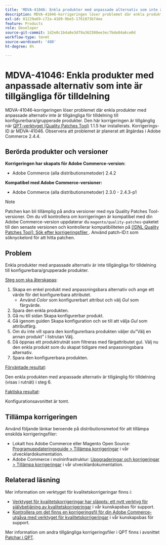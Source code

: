 ```yaml
---
title: 'MDVA-41046: Enkla produkter med anpassade alternativ som inte är tillgängliga för tilldelning'
description: MDVA-41046-korrigeringen löser problemet där enkla produkter med anpassade alternativ inte är tillgängliga för tilldelning till konfigurerbara/grupperade produkter. Den här korrigeringen är tillgänglig när [QPT-verktyget (Quality Patches Tool)](/help/announcements/adobe-commerce-announcements/magento-quality-patches-released-new-tool-to-self-serve-quality-patches.md) 1.1.5 är installerat. Korrigerings-ID är MDVA-41046. Observera att problemet är planerat att åtgärdas i Adobe Commerce 2.4.4.
exl-id: 01229a69-c72a-4189-9be5-1761073b74ee
feature: Products
role: Developer
source-git-commit: 1d2e0c1b4a8e3d79a362500ee3ec7bde84a6ce0d
workflow-type: tm+mt
source-wordcount: '480'
ht-degree: 0%

---
```


# MDVA-41046: Enkla produkter med anpassade alternativ som inte är tillgängliga för tilldelning

MDVA-41046-korrigeringen löser problemet där enkla produkter med anpassade alternativ inte är tillgängliga för tilldelning till konfigurerbara/grupperade produkter. Den här korrigeringen är tillgänglig när [QPT-verktyget (Quality Patches Tool)](/help/announcements/adobe-commerce-announcements/magento-quality-patches-released-new-tool-to-self-serve-quality-patches.md) 1.1.5 har installerats. Korrigerings-ID är MDVA-41046. Observera att problemet är planerat att åtgärdas i Adobe Commerce 2.4.4.

## Berörda produkter och versioner

**Korrigeringen har skapats för Adobe Commerce-version:**

* Adobe Commerce (alla distributionsmetoder) 2.4.2

**Kompatibel med Adobe Commerce-versioner:**

* Adobe Commerce (alla distributionsmetoder) 2.3.0 - 2.4.3-p1

>[!NOTE]
>
>Patchen kan bli tillämplig på andra versioner med nya Quality Patches Tool-versioner. Om du vill kontrollera om korrigeringen är kompatibel med din Adobe Commerce-version uppdaterar du `magento/quality-patches`-paketet till den senaste versionen och kontrollerar kompatibiliteten på [[!DNL Quality Patches Tool]: Sök efter korrigeringsfiler ](https://devdocs.magento.com/quality-patches/tool.html#patch-grid). Använd patch-ID:t som söknyckelord för att hitta patchen.

## Problem

Enkla produkter med anpassade alternativ är inte tillgängliga för tilldelning till konfigurerbara/grupperade produkter.

<u>Steg som ska återskapas</u>:

1. Skapa en enkel produkt med anpassningsbara alternativ och ange ett värde för det konfigurerbara attributet.
   * Använd *Color* som konfigurerbart attribut och välj *Gul* som färgvärde.
1. Spara den enkla produkten.
1. Gå nu till sidan Skapa konfigurerbar produkt.
1. Gå igenom guiden Skapa konfiguration och se till att välja *Gul* som attributfärg.
1. Om du inte vill spara den konfigurerbara produkten väljer du&quot;Välj en annan produkt&quot; i listrutan Välj.
1. Då öppnas ett produktrutnät som filtreras med färgattributet gul. Välj nu den enkla produkt som du skapat tidigare med anpassningsbara alternativ.
1. Spara den konfigurerbara produkten.

<u>Förväntade resultat</u>:

Den enkla produkten med anpassade alternativ är tillgänglig för tilldelning (visas i rutnät) i steg 6.

<u>Faktiska resultat</u>:

Konfigurationsavsnittet är tomt.

## Tillämpa korrigeringen

Använd följande länkar beroende på distributionsmetod för att tillämpa enskilda korrigeringsfiler:

* Lokalt hos Adobe Commerce eller Magento Open Source: [Programuppdateringsguide > Tillämpa korrigeringar](https://devdocs.magento.com/guides/v2.4/comp-mgr/patching/mqp.html) i vår utvecklardokumentation.
* Adobe Commerce i molninfrastruktur: [Uppgraderingar och korrigeringar > Tillämpa korrigeringar](https://devdocs.magento.com/cloud/project/project-patch.html) i vår utvecklardokumentation.

## Relaterad läsning

Mer information om verktyget för kvalitetskorrigeringar finns i:

* [Verktyget för kvalitetskorrigeringar har släppts: ett nytt verktyg för självbetjäning av kvalitetskorrigeringar](/help/announcements/adobe-commerce-announcements/magento-quality-patches-released-new-tool-to-self-serve-quality-patches.md) i vår kunskapsbas för support.
* [Kontrollera om det finns en korrigeringsfil för din Adobe Commerce-utgåva med verktyget för kvalitetskorrigeringar](/help/support-tools/patches-available-in-qpt-tool/check-patch-for-magento-issue-with-magento-quality-patches.md) i vår kunskapsbas för support.

Mer information om andra tillgängliga korrigeringsfiler i QPT finns i avsnittet [Patchar i QPT](https://support.magento.com/hc/en-us/sections/360010506631-Patches-available-in-MQP-tool-).
